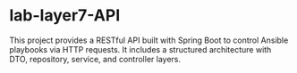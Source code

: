 # lab-layer7-API
This project provides a RESTful API built with Spring Boot to control Ansible playbooks via HTTP requests. It includes a structured architecture with DTO, repository, service, and controller layers.
